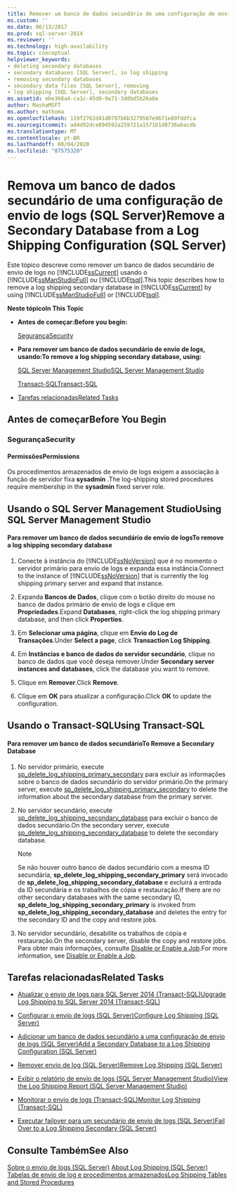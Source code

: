 ```yaml
---
title: Remover um banco de dados secundário de uma configuração de envio de logs (SQL Server) | Microsoft Docs
ms.custom: ''
ms.date: 06/13/2017
ms.prod: sql-server-2014
ms.reviewer: ''
ms.technology: high-availability
ms.topic: conceptual
helpviewer_keywords:
- deleting secondary databases
- secondary databases [SQL Server], in log shipping
- removing secondary databases
- secondary data files [SQL Server], removing
- log shipping [SQL Server], secondary databases
ms.assetid: ebe368a4-ca1c-45d0-9a71-3ddbd5b26a8e
author: MashaMSFT
ms.author: mathoma
ms.openlocfilehash: 119f2762d41d0787b6b3279507e9671e89fddfca
ms.sourcegitcommit: ad4d92dce894592a259721a1571b1d8736abacdb
ms.translationtype: MT
ms.contentlocale: pt-BR
ms.lasthandoff: 08/04/2020
ms.locfileid: "87575320"
---
```

# <a name="remove-a-secondary-database-from-a-log-shipping-configuration-sql-server"></a><span data-ttu-id="87ac8-102">Remova um banco de dados secundário de uma configuração de envio de logs (SQL Server)</span><span class="sxs-lookup"><span data-stu-id="87ac8-102">Remove a Secondary Database from a Log Shipping Configuration (SQL Server)</span></span>
  <span data-ttu-id="87ac8-103">Este tópico descreve como remover um banco de dados secundário de envio de logs no [!INCLUDE[ssCurrent](../../includes/sscurrent-md.md)] usando o [!INCLUDE[ssManStudioFull](../../includes/ssmanstudiofull-md.md)] ou [!INCLUDE[tsql](../../includes/tsql-md.md)].</span><span class="sxs-lookup"><span data-stu-id="87ac8-103">This topic describes how to remove a log shipping secondary database in [!INCLUDE[ssCurrent](../../includes/sscurrent-md.md)] by using [!INCLUDE[ssManStudioFull](../../includes/ssmanstudiofull-md.md)] or [!INCLUDE[tsql](../../includes/tsql-md.md)].</span></span>  
  
 <span data-ttu-id="87ac8-104">**Neste tópico**</span><span class="sxs-lookup"><span data-stu-id="87ac8-104">**In This Topic**</span></span>  
  
-   <span data-ttu-id="87ac8-105">**Antes de começar:**</span><span class="sxs-lookup"><span data-stu-id="87ac8-105">**Before you begin:**</span></span>  
  
     [<span data-ttu-id="87ac8-106">Segurança</span><span class="sxs-lookup"><span data-stu-id="87ac8-106">Security</span></span>](#Security)  
  
-   <span data-ttu-id="87ac8-107">**Para remover um banco de dados secundário de envio de logs, usando:**</span><span class="sxs-lookup"><span data-stu-id="87ac8-107">**To remove a log shipping secondary database, using:**</span></span>  
  
     [<span data-ttu-id="87ac8-108">SQL Server Management Studio</span><span class="sxs-lookup"><span data-stu-id="87ac8-108">SQL Server Management Studio</span></span>](#SSMSProcedure)  
  
     [<span data-ttu-id="87ac8-109">Transact-SQL</span><span class="sxs-lookup"><span data-stu-id="87ac8-109">Transact-SQL</span></span>](#TsqlProcedure)  
  
-   [<span data-ttu-id="87ac8-110">Tarefas relacionadas</span><span class="sxs-lookup"><span data-stu-id="87ac8-110">Related Tasks</span></span>](#RelatedTasks)  
  
##  <a name="before-you-begin"></a><a name="BeforeYouBegin"></a> <span data-ttu-id="87ac8-111">Antes de começar</span><span class="sxs-lookup"><span data-stu-id="87ac8-111">Before You Begin</span></span>  
  
###  <a name="security"></a><a name="Security"></a> <span data-ttu-id="87ac8-112">Segurança</span><span class="sxs-lookup"><span data-stu-id="87ac8-112">Security</span></span>  
  
####  <a name="permissions"></a><a name="Permissions"></a> <span data-ttu-id="87ac8-113">Permissões</span><span class="sxs-lookup"><span data-stu-id="87ac8-113">Permissions</span></span>  
 <span data-ttu-id="87ac8-114">Os procedimentos armazenados de envio de logs exigem a associação à função de servidor fixa **sysadmin** .</span><span class="sxs-lookup"><span data-stu-id="87ac8-114">The log-shipping stored procedures require membership in the **sysadmin** fixed server role.</span></span>  
  
##  <a name="using-sql-server-management-studio"></a><a name="SSMSProcedure"></a> <span data-ttu-id="87ac8-115">Usando o SQL Server Management Studio</span><span class="sxs-lookup"><span data-stu-id="87ac8-115">Using SQL Server Management Studio</span></span>  
  
#### <a name="to-remove-a-log-shipping-secondary-database"></a><span data-ttu-id="87ac8-116">Para remover um banco de dados secundário de envio de logs</span><span class="sxs-lookup"><span data-stu-id="87ac8-116">To remove a log shipping secondary database</span></span>  
  
1.  <span data-ttu-id="87ac8-117">Conecte à instância do [!INCLUDE[ssNoVersion](../../includes/ssnoversion-md.md)] que é no momento o servidor primário para envio de logs e expanda essa instância.</span><span class="sxs-lookup"><span data-stu-id="87ac8-117">Connect to the instance of [!INCLUDE[ssNoVersion](../../includes/ssnoversion-md.md)] that is currently the log shipping primary server and expand that instance.</span></span>  
  
2.  <span data-ttu-id="87ac8-118">Expanda **Bancos de Dados**, clique com o botão direito do mouse no banco de dados primário de envio de logs e clique em **Propriedades**.</span><span class="sxs-lookup"><span data-stu-id="87ac8-118">Expand **Databases**, right-click the log shipping primary database, and then click **Properties**.</span></span>  
  
3.  <span data-ttu-id="87ac8-119">Em **Selecionar uma página**, clique em **Envio do Log de Transações**.</span><span class="sxs-lookup"><span data-stu-id="87ac8-119">Under **Select a page**, click **Transaction Log Shipping**.</span></span>  
  
4.  <span data-ttu-id="87ac8-120">Em **Instâncias e banco de dados do servidor secundário**, clique no banco de dados que você deseja remover.</span><span class="sxs-lookup"><span data-stu-id="87ac8-120">Under **Secondary server instances and databases**, click the database you want to remove.</span></span>  
  
5.  <span data-ttu-id="87ac8-121">Clique em **Remover**.</span><span class="sxs-lookup"><span data-stu-id="87ac8-121">Click **Remove**.</span></span>  
  
6.  <span data-ttu-id="87ac8-122">Clique em **OK** para atualizar a configuração.</span><span class="sxs-lookup"><span data-stu-id="87ac8-122">Click **OK** to update the configuration.</span></span>  
  
##  <a name="using-transact-sql"></a><a name="TsqlProcedure"></a> <span data-ttu-id="87ac8-123">Usando o Transact-SQL</span><span class="sxs-lookup"><span data-stu-id="87ac8-123">Using Transact-SQL</span></span>  
  
#### <a name="to-remove-a-secondary-database"></a><span data-ttu-id="87ac8-124">Para remover um banco de dados secundário</span><span class="sxs-lookup"><span data-stu-id="87ac8-124">To Remove a Secondary Database</span></span>  
  
1.  <span data-ttu-id="87ac8-125">No servidor primário, execute [sp_delete_log_shipping_primary_secondary](/sql/relational-databases/system-stored-procedures/sp-delete-log-shipping-primary-secondary-transact-sql) para excluir as informações sobre o banco de dados secundário do servidor primário.</span><span class="sxs-lookup"><span data-stu-id="87ac8-125">On the primary server, execute [sp_delete_log_shipping_primary_secondary](/sql/relational-databases/system-stored-procedures/sp-delete-log-shipping-primary-secondary-transact-sql) to delete the information about the secondary database from the primary server.</span></span>  
  
2.  <span data-ttu-id="87ac8-126">No servidor secundário, execute [sp_delete_log_shipping_secondary_database](/sql/relational-databases/system-stored-procedures/sp-delete-log-shipping-secondary-database-transact-sql) para excluir o banco de dados secundário.</span><span class="sxs-lookup"><span data-stu-id="87ac8-126">On the secondary server, execute [sp_delete_log_shipping_secondary_database](/sql/relational-databases/system-stored-procedures/sp-delete-log-shipping-secondary-database-transact-sql) to delete the secondary database.</span></span>  
  
    > [!NOTE]  
    >  <span data-ttu-id="87ac8-127">Se não houver outro banco de dados secundário com a mesma ID secundária, **sp_delete_log_shipping_secondary_primary** será invocado de **sp_delete_log_shipping_secondary_database** e excluirá a entrada da ID secundária e os trabalhos de cópia e restauração.</span><span class="sxs-lookup"><span data-stu-id="87ac8-127">If there are no other secondary databases with the same secondary ID, **sp_delete_log_shipping_secondary_primary** is invoked from **sp_delete_log_shipping_secondary_database** and deletes the entry for the secondary ID and the copy and restore jobs.</span></span>  
  
3.  <span data-ttu-id="87ac8-128">No servidor secundário, desabilite os trabalhos de cópia e restauração.</span><span class="sxs-lookup"><span data-stu-id="87ac8-128">On the secondary server, disable the copy and restore jobs.</span></span> <span data-ttu-id="87ac8-129">Para obter mais informações, consulte [Disable or Enable a Job](../../ssms/agent/disable-or-enable-a-job.md).</span><span class="sxs-lookup"><span data-stu-id="87ac8-129">For more information, see [Disable or Enable a Job](../../ssms/agent/disable-or-enable-a-job.md).</span></span>  
  
##  <a name="related-tasks"></a><a name="RelatedTasks"></a> <span data-ttu-id="87ac8-130">Tarefas relacionadas</span><span class="sxs-lookup"><span data-stu-id="87ac8-130">Related Tasks</span></span>  
  
-   [<span data-ttu-id="87ac8-131">Atualizar o envio de logs para SQL Server 2014 &#40;Transact-SQL&#41;</span><span class="sxs-lookup"><span data-stu-id="87ac8-131">Upgrade Log Shipping to SQL Server 2014 &#40;Transact-SQL&#41;</span></span>](upgrading-log-shipping-to-sql-server-2016-transact-sql.md)  
  
-   [<span data-ttu-id="87ac8-132">Configurar o envio de logs &#40;SQL Server&#41;</span><span class="sxs-lookup"><span data-stu-id="87ac8-132">Configure Log Shipping &#40;SQL Server&#41;</span></span>](configure-log-shipping-sql-server.md)  
  
-   [<span data-ttu-id="87ac8-133">Adicionar um banco de dados secundário a uma configuração de envio de logs &#40;SQL Server&#41;</span><span class="sxs-lookup"><span data-stu-id="87ac8-133">Add a Secondary Database to a Log Shipping Configuration &#40;SQL Server&#41;</span></span>](add-a-secondary-database-to-a-log-shipping-configuration-sql-server.md)  
  
-   [<span data-ttu-id="87ac8-134">Remover envio de log &#40;SQL Server&#41;</span><span class="sxs-lookup"><span data-stu-id="87ac8-134">Remove Log Shipping &#40;SQL Server&#41;</span></span>](remove-log-shipping-sql-server.md)  
  
-   [<span data-ttu-id="87ac8-135">Exibir o relatório de envio de logs &#40;SQL Server Management Studio&#41;</span><span class="sxs-lookup"><span data-stu-id="87ac8-135">View the Log Shipping Report &#40;SQL Server Management Studio&#41;</span></span>](view-the-log-shipping-report-sql-server-management-studio.md)  
  
-   [<span data-ttu-id="87ac8-136">Monitorar o envio de logs &#40;Transact-SQL&#41;</span><span class="sxs-lookup"><span data-stu-id="87ac8-136">Monitor Log Shipping &#40;Transact-SQL&#41;</span></span>](monitor-log-shipping-transact-sql.md)  
  
-   [<span data-ttu-id="87ac8-137">Executar failover para um secundário de envio de logs &#40;SQL Server&#41;</span><span class="sxs-lookup"><span data-stu-id="87ac8-137">Fail Over to a Log Shipping Secondary &#40;SQL Server&#41;</span></span>](fail-over-to-a-log-shipping-secondary-sql-server.md)  
  
## <a name="see-also"></a><span data-ttu-id="87ac8-138">Consulte Também</span><span class="sxs-lookup"><span data-stu-id="87ac8-138">See Also</span></span>  
 <span data-ttu-id="87ac8-139">[Sobre o envio de logs &#40;SQL Server&#41;](about-log-shipping-sql-server.md) </span><span class="sxs-lookup"><span data-stu-id="87ac8-139">[About Log Shipping &#40;SQL Server&#41;](about-log-shipping-sql-server.md) </span></span>  
 [<span data-ttu-id="87ac8-140">Tabelas de envio de log e procedimentos armazenados</span><span class="sxs-lookup"><span data-stu-id="87ac8-140">Log Shipping Tables and Stored Procedures</span></span>](log-shipping-tables-and-stored-procedures.md)  
  
  
